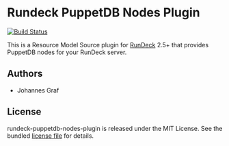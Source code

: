 Rundeck PuppetDB Nodes Plugin
=============================

[![Build Status](https://travis-ci.org/synyx/rundeck-puppetdb-nodes-plugin.svg?branch=master)](https://travis-ci.org/synyx/rundeck-puppetdb-nodes-plugin)

This is a Resource Model Source plugin for [RunDeck](http://rundeck.org) 2.5+ that provides
PuppetDB nodes for your RunDeck server.


Authors
-------

* Johannes Graf


License
-------

rundeck-puppetdb-nodes-plugin is released under the MIT License. See the bundled [license file](LICENSE)
for details.


